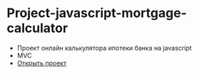 # Project-javascript-mortgage-calculator
 - Проект онлайн калькулятора ипотеки банка на javascript
 - MVC
 - [Открыть проект](https://mrsergpron.github.io/Project-javascript-mortgage-calculator/)

